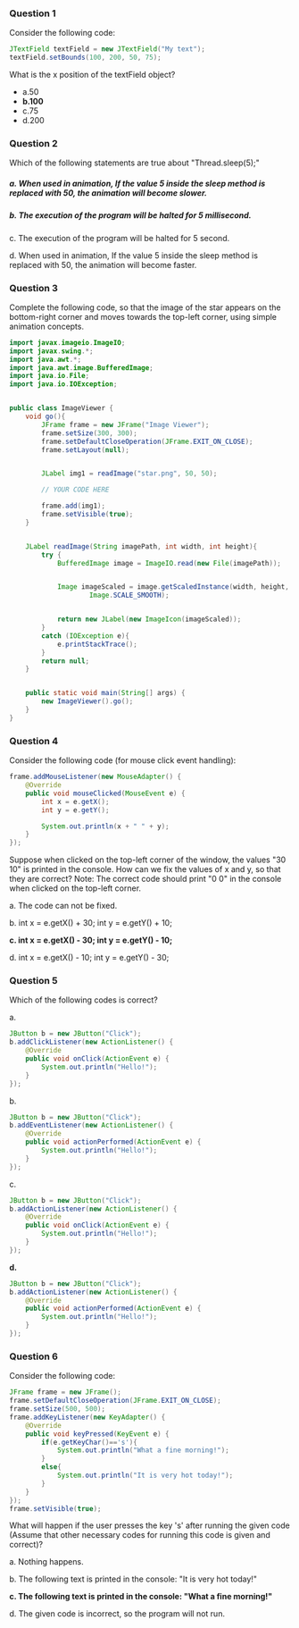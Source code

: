 ### Question 1

Consider the following code:

```java
JTextField textField = new JTextField("My text");
textField.setBounds(100, 200, 50, 75);
```
What is the x position of the textField object?
- a.50
- **b.100**
- c.75
- d.200

### Question 2
Which of the following statements are true about "Thread.sleep(5);" 

##### a. When used in animation, If the value 5 inside the sleep method is replaced with 50,  the animation will become slower.

##### b. The execution of the program will be halted for 5 millisecond. 

c. The execution of the program will be halted for 5 second. 

d. When used in animation, If the value 5 inside the sleep method is replaced with 50,  the animation will become faster.

### Question 3
Complete the following code, so that the image of the star appears on the bottom-right corner and moves towards the top-left corner, using simple animation concepts.


```java
import javax.imageio.ImageIO;
import javax.swing.*;
import java.awt.*;
import java.awt.image.BufferedImage;
import java.io.File;
import java.io.IOException;


public class ImageViewer {
    void go(){
        JFrame frame = new JFrame("Image Viewer");
        frame.setSize(300, 300);
        frame.setDefaultCloseOperation(JFrame.EXIT_ON_CLOSE);
        frame.setLayout(null);


        JLabel img1 = readImage("star.png", 50, 50);

        // YOUR CODE HERE

        frame.add(img1);
        frame.setVisible(true);
    }


    JLabel readImage(String imagePath, int width, int height){
        try {
            BufferedImage image = ImageIO.read(new File(imagePath));


            Image imageScaled = image.getScaledInstance(width, height,
                    Image.SCALE_SMOOTH);


            return new JLabel(new ImageIcon(imageScaled));
        }
        catch (IOException e){
            e.printStackTrace();
        }
        return null;
    }


    public static void main(String[] args) {
        new ImageViewer().go();
    }
}

```

### Question 4
Consider the following code (for mouse click event handling):

```java
frame.addMouseListener(new MouseAdapter() {
    @Override
    public void mouseClicked(MouseEvent e) {
        int x = e.getX();
        int y = e.getY();

        System.out.println(x + " " + y); 
    }
});
```
Suppose when clicked on the top-left corner of the window, the values "30 10" is printed in the console. How can we fix the values of x and y, so that they are correct?
Note: The correct code should print "0 0" in the console when clicked on the top-left corner.


a. 
The code can not be fixed.


b.
int x = e.getX() + 30;
int y = e.getY() + 10;


**c.
int x = e.getX() - 30;
int y = e.getY() - 10;**


d.
int x = e.getX() - 10;
int y = e.getY() - 30;

### Question 5
Which of the following codes is correct?


a.
```java
JButton b = new JButton("Click");
b.addClickListener(new ActionListener() {
    @Override
    public void onClick(ActionEvent e) {
        System.out.println("Hello!");
    }
});
```


b.
```java
JButton b = new JButton("Click");
b.addEventListener(new ActionListener() {
    @Override
    public void actionPerformed(ActionEvent e) {
        System.out.println("Hello!");
    }
});
```

c.
```java
JButton b = new JButton("Click");
b.addActionListener(new ActionListener() {
    @Override
    public void onClick(ActionEvent e) {
        System.out.println("Hello!");
    }
});
```

**d.**
```java
JButton b = new JButton("Click");
b.addActionListener(new ActionListener() {
    @Override
    public void actionPerformed(ActionEvent e) {
        System.out.println("Hello!");
    }
});
```

### Question 6
Consider the following code: 

```java
JFrame frame = new JFrame();
frame.setDefaultCloseOperation(JFrame.EXIT_ON_CLOSE); 
frame.setSize(500, 500); 
frame.addKeyListener(new KeyAdapter() {
    @Override
    public void keyPressed(KeyEvent e) {
        if(e.getKeyChar()=='s'){
            System.out.println("What a fine morning!");
        }
        else{
            System.out.println("It is very hot today!");
        }
    }
});
frame.setVisible(true);
```

What will happen if the user presses the key 's' after running the given code (Assume that other necessary codes for running this code is given and correct)?

a. Nothing happens.

b. The following text is printed in the console: 
"It is very hot today!"

**c. The following text is printed in the console: 
"What a fine morning!"**

d. The given code is incorrect, so the program will not run.
